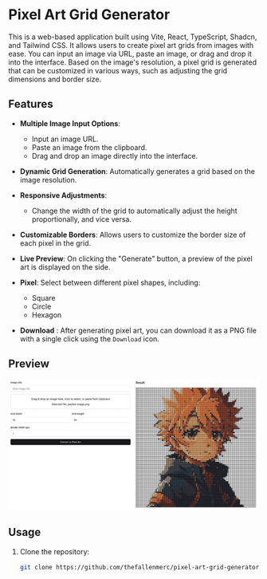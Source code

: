 # Pixel Art Grid Generator

This is a web-based application built using Vite, React, TypeScript, Shadcn, and Tailwind CSS. It allows users to create pixel art grids from images with ease. You can input an image via URL, paste an image, or drag and drop it into the interface. Based on the image's resolution, a pixel grid is generated that can be customized in various ways, such as adjusting the grid dimensions and border size.

## Features

- **Multiple Image Input Options**: 
  - Input an image URL.
  - Paste an image from the clipboard.
  - Drag and drop an image directly into the interface.
  
- **Dynamic Grid Generation**: Automatically generates a grid based on the image resolution.

- **Responsive Adjustments**: 
  - Change the width of the grid to automatically adjust the height proportionally, and vice versa.

- **Customizable Borders**: Allows users to customize the border size of each pixel in the grid.

- **Live Preview**: On clicking the "Generate" button, a preview of the pixel art is displayed on the side.

- **Pixel**: Select between different pixel shapes, including:
    -  Square
    -  Circle
    -  Hexagon
    
- **Download** : After generating pixel art, you can download it as a PNG file with a single click using the `Download` icon.


## Preview

![Pixel Art Grid Generator](./preview-pixelart-maker-2.png)
## Usage

1. Clone the repository:
   ```bash
   git clone https://github.com/thefallenmerc/pixel-art-grid-generator.git
